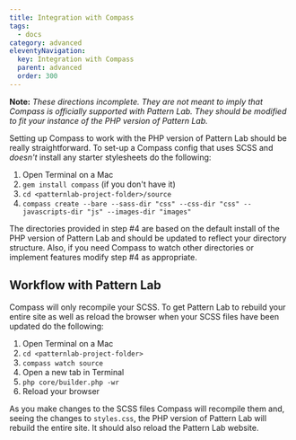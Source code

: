 ```yaml
---
title: Integration with Compass
tags:
  - docs
category: advanced
eleventyNavigation:
  key: Integration with Compass
  parent: advanced
  order: 300
---
```


**Note:** _These directions incomplete. They are not meant to imply that Compass is officially supported with Pattern Lab. They should be modified to fit your instance of the PHP version of Pattern Lab._

Setting up Compass to work with the PHP version of Pattern Lab should be really straightforward. To set-up a Compass config that uses SCSS and _doesn't_ install any starter stylesheets do the following:

1. Open Terminal on a Mac
2. `gem install compass` (if you don't have it)
3. `cd <patternlab-project-folder>/source`
4. `compass create --bare --sass-dir "css" --css-dir "css" --javascripts-dir "js" --images-dir "images"`

The directories provided in step #4 are based on the default install of the PHP version of Pattern Lab and should be updated to reflect your directory structure. Also, if you need Compass to watch other directories or implement features modify step #4 as appropriate.

## Workflow with Pattern Lab

Compass will only recompile your SCSS. To get Pattern Lab to rebuild your entire site as well as reload the browser when your SCSS files have been updated do the following:

1. Open Terminal on a Mac
2. `cd <patternlab-project-folder>`
3. `compass watch source`
4. Open a new tab in Terminal
5. `php core/builder.php -wr`
6. Reload your browser

As you make changes to the SCSS files Compass will recompile them and, seeing the changes to `styles.css`, the PHP version of Pattern Lab will rebuild the entire site. It should also reload the Pattern Lab website.
